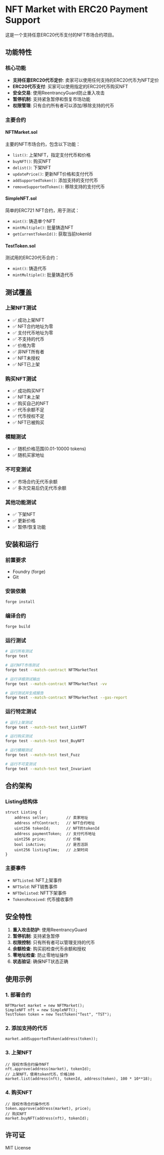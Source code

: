 # NFT Market with ERC20 Payment Support

这是一个支持任意ERC20代币支付的NFT市场合约项目。

## 功能特性

### 核心功能
- **支持任意ERC20代币定价**: 卖家可以使用任何支持的ERC20代币为NFT定价
- **ERC20代币支付**: 买家可以使用指定的ERC20代币购买NFT
- **安全交易**: 使用ReentrancyGuard防止重入攻击
- **暂停机制**: 支持紧急暂停和恢复市场功能
- **权限管理**: 只有合约所有者可以添加/移除支持的代币

### 主要合约

#### NFTMarket.sol
主要的NFT市场合约，包含以下功能：
- `list()`: 上架NFT，指定支付代币和价格
- `buyNFT()`: 购买NFT
- `delist()`: 下架NFT
- `updatePrice()`: 更新NFT价格和支付代币
- `addSupportedToken()`: 添加支持的支付代币
- `removeSupportedToken()`: 移除支持的支付代币

#### SimpleNFT.sol
简单的ERC721 NFT合约，用于测试：
- `mint()`: 铸造单个NFT
- `mintMultiple()`: 批量铸造NFT
- `getCurrentTokenId()`: 获取当前tokenId

#### TestToken.sol
测试用的ERC20代币合约：
- `mint()`: 铸造代币
- `mintMultiple()`: 批量铸造代币

## 测试覆盖

### 上架NFT测试
- ✅ 成功上架NFT
- ✅ NFT合约地址为零
- ✅ 支付代币地址为零
- ✅ 不支持的代币
- ✅ 价格为零
- ✅ 非NFT所有者
- ✅ NFT未授权
- ✅ NFT已上架

### 购买NFT测试
- ✅ 成功购买NFT
- ✅ NFT未上架
- ✅ 购买自己的NFT
- ✅ 代币余额不足
- ✅ 代币授权不足
- ✅ NFT已被购买

### 模糊测试
- ✅ 随机价格范围(0.01-10000 tokens)
- ✅ 随机买家地址

### 不可变测试
- ✅ 市场合约无代币余额
- ✅ 多次交易后仍无代币余额

### 其他功能测试
- ✅ 下架NFT
- ✅ 更新价格
- ✅ 暂停/恢复功能

## 安装和运行

### 前置要求
- Foundry (forge)
- Git

### 安装依赖
```bash
forge install
```

### 编译合约
```bash
forge build
```

### 运行测试
```bash
# 运行所有测试
forge test

# 运行NFT市场测试
forge test --match-contract NFTMarketTest

# 运行详细测试输出
forge test --match-contract NFTMarketTest -vv

# 运行测试并生成报告
forge test --match-contract NFTMarketTest --gas-report
```

### 运行特定测试
```bash
# 运行上架测试
forge test --match-test test_ListNFT

# 运行购买测试
forge test --match-test test_BuyNFT

# 运行模糊测试
forge test --match-test test_Fuzz

# 运行不可变测试
forge test --match-test test_Invariant
```

## 合约架构

### Listing结构体
```solidity
struct Listing {
    address seller;        // 卖家地址
    address nftContract;   // NFT合约地址
    uint256 tokenId;       // NFT的tokenId
    address paymentToken;  // 支付代币地址
    uint256 price;         // 价格
    bool isActive;         // 是否活跃
    uint256 listingTime;   // 上架时间
}
```

### 主要事件
- `NFTListed`: NFT上架事件
- `NFTSold`: NFT销售事件
- `NFTDelisted`: NFT下架事件
- `TokensReceived`: 代币接收事件

## 安全特性

1. **重入攻击防护**: 使用ReentrancyGuard
2. **暂停机制**: 支持紧急暂停
3. **权限控制**: 只有所有者可以管理支持的代币
4. **余额检查**: 购买前检查代币余额和授权
5. **零地址检查**: 防止零地址操作
6. **状态验证**: 确保NFT状态正确

## 使用示例

### 1. 部署合约
```solidity
NFTMarket market = new NFTMarket();
SimpleNFT nft = new SimpleNFT();
TestToken token = new TestToken("Test", "TST");
```

### 2. 添加支持的代币
```solidity
market.addSupportedToken(address(token));
```

### 3. 上架NFT
```solidity
// 授权市场合约操作NFT
nft.approve(address(market), tokenId);
// 上架NFT，使用token代币，价格100
market.list(address(nft), tokenId, address(token), 100 * 10**18);
```

### 4. 购买NFT
```solidity
// 授权市场合约操作代币
token.approve(address(market), price);
// 购买NFT
market.buyNFT(address(nft), tokenId);
```

## 许可证

MIT License
